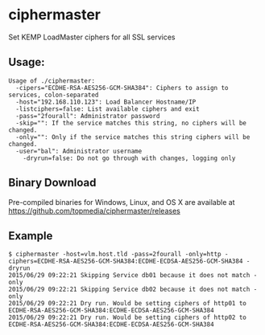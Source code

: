 # ciphermaster

Set KEMP LoadMaster ciphers for all SSL services

## Usage:

```
Usage of ./ciphermaster:
  -cipers="ECDHE-RSA-AES256-GCM-SHA384": Ciphers to assign to services, colon-separated
  -host="192.168.110.123": Load Balancer Hostname/IP
  -listciphers=false: List available ciphers and exit
  -pass="2fourall": Administrator password
  -skip="": If the service matches this string, no ciphers will be changed.
  -only="": Only if the service matches this string ciphers will be changed.
  -user="bal": Administrator username
	-dryrun=false: Do not go through with changes, logging only
```

## Binary Download

Pre-compiled binaries for Windows, Linux, and OS X are available at https://github.com/topmedia/ciphermaster/releases

## Example

```
$ ciphermaster -host=vlm.host.tld -pass=2fourall -only=http -ciphers=ECDHE-RSA-AES256-GCM-SHA384:ECDHE-ECDSA-AES256-GCM-SHA384 -dryrun
2015/06/29 09:22:21 Skipping Service db01 because it does not match -only
2015/06/29 09:22:21 Skipping Service db02 because it does not match -only
2015/06/29 09:22:21 Dry run. Would be setting ciphers of http01 to ECDHE-RSA-AES256-GCM-SHA384:ECDHE-ECDSA-AES256-GCM-SHA384
2015/06/29 09:22:21 Dry run. Would be setting ciphers of http02 to ECDHE-RSA-AES256-GCM-SHA384:ECDHE-ECDSA-AES256-GCM-SHA384
```
